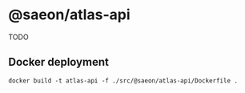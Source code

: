 # @saeon/atlas-api

TODO

## Docker deployment

```
docker build -t atlas-api -f ./src/@saeon/atlas-api/Dockerfile .
```
